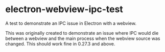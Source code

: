 # electron-webview-ipc-test
A test to demonstrate an IPC issue in Electron with a webview.

This was originally created to demonstrate an issue where IPC would die between a webview and the main process when the webview source was changed. This should work fine in 0.27.3 and above.
